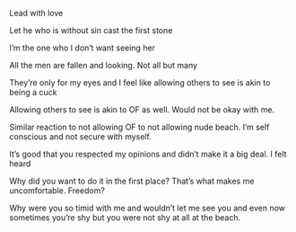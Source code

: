 Lead with love

Let he who is without sin cast the first stone

I’m the one who I don’t want seeing her

All the men are fallen and looking. Not all but many

They’re only for my eyes and I feel like allowing others to see is akin to being a cuck

Allowing others to see is akin to OF as well. Would not be okay with me. 

Similar reaction to not allowing OF to not allowing nude beach. I’m self conscious and not secure with myself. 

It’s good that you respected my opinions and didn’t make it a big deal. I felt heard

Why did you want to do it in the first place? That’s what makes me uncomfortable. Freedom? 

Why were you so timid with me and wouldn’t let me see you and even now sometimes you’re shy but you were not shy at all at the beach. 

